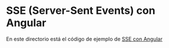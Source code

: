 # SSE (Server-Sent Events) con Angular

En este directorio está el código de ejemplo de [SSE con Angular](https://chuidiang.org/index.php?title=SSE_con_Angular)